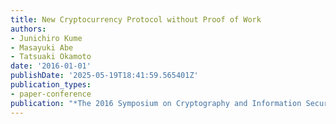 ```yaml
---
title: New Cryptocurrency Protocol without Proof of Work
authors:
- Junichiro Kume
- Masayuki Abe
- Tatsuaki Okamoto
date: '2016-01-01'
publishDate: '2025-05-19T18:41:59.565401Z'
publication_types:
- paper-conference
publication: "*The 2016 Symposium on Cryptography and Information Security (SCIS'16)*"
---
```

